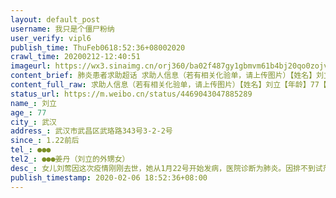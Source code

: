 ```yaml
---
layout: default_post
username: 我只是个僵尸粉纳
user_verify: vipl6
publish_time: ThuFeb0618:52:36+08002020
crawl_time: 20200212-12:40:51
imageurl: https://wx3.sinaimg.cn/orj360/ba02f487gy1gbmvm61b4bj20qo0zojvj.jpg,https://wx3.sinaimg.cn/orj360/ba02f487gy1gbmvm6isvrj20qp119tbh.jpg,https://wx4.sinaimg.cn/orj360/ba02f487gy1gbmvm717ajj20qp11eq5w.jpg
content_brief: 肺炎患者求助超话 求助人信息（若有相关化验单，请上传图片）【姓名】刘立【年龄】77【所在城市】武汉【所在小区、社区】武汉市武昌区武珞路343号3-2-2号【患病时间】1.22前后【联系方式】●●●【其他紧急联系人】●●● 姜丹（刘立的外甥女）【病情描述】女儿刘莺因这次疫情刚 ...全文
content_full_raw: 求助人信息（若有相关化验单，请上传图片）【姓名】刘立【年龄】77【所在城市】武汉【所在小区、社区】武汉市武昌区武珞路343号3-2-2号【患病时间】1.22前后【联系方式】●●●【其他紧急联系人】●●●姜丹（刘立的外甥女）【病情描述】女儿刘莺因这次疫情刚刚去世，她从1月22号开始发病，医院诊断为肺炎。因排不到试剂盒，病情加重后一直得不到救治，各个医院均以没有床位拒收，最后1月30号在我家去世。密切接触者有我们同住的3人：本人，刘立，77岁；妻子，付琳莉，72岁；外孙女，陈韵秋，13岁。目前，我，我妻子，外孙女均已感染，妻子最严重，诊断资料均附上。我儿子当前在一线忙的不得了，在焚烧这次疫情产生的医用垃圾工厂加班加点工作，根本顾不上我们了。这是为了战胜这次疫情，我都能理解！可是现在我和妻子是13岁的外孙女唯一的亲人和监护人（她爸爸在离婚后消失了），我的妻子已双肺感染，我和外孙女也单肺感染。女儿因得不到正常治疗而在家离世，我们被迫相互感染，悲愤难平！我们两位高龄老人在这种情况下如何抚养这个孩子?万般绝望！急切请求为这个13岁的孩子住院治疗保命！
status_url: https://m.weibo.cn/status/4469043047885289
name_: 刘立
age_: 77
city_: 武汉
address_: 武汉市武昌区武珞路343号3-2-2号
since_: 1.22前后
tel_: ●●●
tel2_: ●●●姜丹（刘立的外甥女）
desc_: 女儿刘莺因这次疫情刚刚去世，她从1月22号开始发病，医院诊断为肺炎。因排不到试剂盒，病情加重后一直得不到救治，各个医院均以没有床位拒收，最后1月30号在我家去世。密切接触者有我们同住的3人本人，刘立，77岁；妻子，付琳莉，72岁；外孙女，陈韵秋，13岁。目前，我，我妻子，外孙女均已感染，妻子最严重，诊断资料均附上。我儿子当前在一线忙的不得了，在焚烧这次疫情产生的医用垃圾工厂加班加点工作，根本顾不上我们了。这是为了战胜这次疫情，我都能理解！可是现在我和妻子是13岁的外孙女唯一的亲人和监护人（她爸爸在离婚后消失了），我的妻子已双肺感染，我和外孙女也单肺感染。女儿因得不到正常治疗而在家离世，我们被迫相互感染，悲愤难平！我们两位高龄老人在这种情况下如何抚养这个孩子?万般绝望！急切请求为这个13岁的孩子住院治疗保命！
publish_timestamp: 2020-02-06 18:52:36+08:00
---
```

